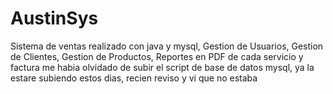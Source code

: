 # AustinSys
Sistema de ventas realizado con java y mysql, Gestion de Usuarios, Gestion de Clientes, Gestion de Productos, Reportes en PDF de cada servicio y factura 
me habia olvidado de subir el script de base de datos mysql, ya la estare subiendo estos dias, recien reviso y vi que no estaba
